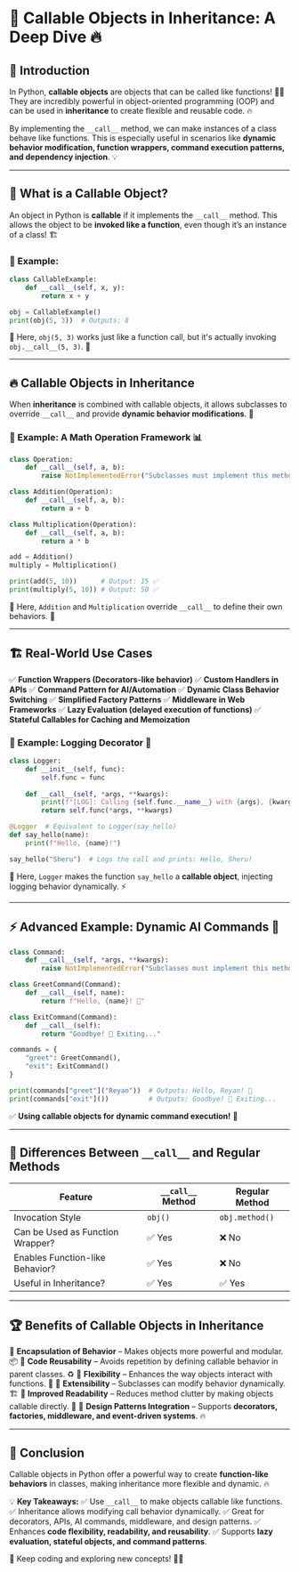 # 🚀 Callable Objects in Inheritance: A Deep Dive 🔥

## 📌 Introduction

In Python, **callable objects** are objects that can be called like functions! 🧑‍💻 They are incredibly powerful in object-oriented programming (OOP) and can be used in **inheritance** to create flexible and reusable code. 🔥

By implementing the `__call__` method, we can make instances of a class behave like functions. This is especially useful in scenarios like **dynamic behavior modification, function wrappers, command execution patterns, and dependency injection**. 💡

---

## 🧐 What is a Callable Object?

An object in Python is **callable** if it implements the `__call__` method. This allows the object to be **invoked like a function**, even though it’s an instance of a class! 🏗️

### 📖 Example:

```python
class CallableExample:
    def __call__(self, x, y):
        return x + y

obj = CallableExample()
print(obj(5, 3))  # Outputs: 8
```

🔹 Here, `obj(5, 3)` works just like a function call, but it's actually invoking `obj.__call__(5, 3)`. 🚀

---

## 🔥 Callable Objects in Inheritance

When **inheritance** is combined with callable objects, it allows subclasses to override `__call__` and provide **dynamic behavior modifications**. 🤯

### 📖 Example: A Math Operation Framework 📊

```python
class Operation:
    def __call__(self, a, b):
        raise NotImplementedError("Subclasses must implement this method")

class Addition(Operation):
    def __call__(self, a, b):
        return a + b

class Multiplication(Operation):
    def __call__(self, a, b):
        return a * b

add = Addition()
multiply = Multiplication()

print(add(5, 10))      # Output: 15 ✅
print(multiply(5, 10)) # Output: 50 ✅
```

🔹 Here, `Addition` and `Multiplication` override `__call__` to define their own behaviors. 📌

---

## 🏗️ Real-World Use Cases

✅ **Function Wrappers (Decorators-like behavior)**
✅ **Custom Handlers in APIs**
✅ **Command Pattern for AI/Automation**
✅ **Dynamic Class Behavior Switching**
✅ **Simplified Factory Patterns**
✅ **Middleware in Web Frameworks**
✅ **Lazy Evaluation (delayed execution of functions)**
✅ **Stateful Callables for Caching and Memoization**

### 📖 Example: Logging Decorator 📝

```python
class Logger:
    def __init__(self, func):
        self.func = func
    
    def __call__(self, *args, **kwargs):
        print(f"[LOG]: Calling {self.func.__name__} with {args}, {kwargs}")
        return self.func(*args, **kwargs)

@Logger  # Equivalent to Logger(say_hello)
def say_hello(name):
    print(f"Hello, {name}!")

say_hello("Sheru")  # Logs the call and prints: Hello, Sheru!
```

🔹 Here, `Logger` makes the function `say_hello` a **callable object**, injecting logging behavior dynamically. ⚡

---

## ⚡ Advanced Example: Dynamic AI Commands 🧠

```python
class Command:
    def __call__(self, *args, **kwargs):
        raise NotImplementedError("Subclasses must implement this method")

class GreetCommand(Command):
    def __call__(self, name):
        return f"Hello, {name}! 👋"

class ExitCommand(Command):
    def __call__(self):
        return "Goodbye! 👋 Exiting..."

commands = {
    "greet": GreetCommand(),
    "exit": ExitCommand()
}

print(commands["greet"]("Reyan"))  # Outputs: Hello, Reyan! 👋
print(commands["exit"]())          # Outputs: Goodbye! 👋 Exiting...
```

✅ **Using callable objects for dynamic command execution!** 🚀

---

## 🔄 Differences Between `__call__` and Regular Methods

| Feature | `__call__` Method | Regular Method |
|---------|------------------|---------------|
| Invocation Style | `obj()` | `obj.method()` |
| Can be Used as Function Wrapper? | ✅ Yes | ❌ No |
| Enables Function-like Behavior? | ✅ Yes | ❌ No |
| Useful in Inheritance? | ✅ Yes | ✅ Yes |

---

## 🏆 Benefits of Callable Objects in Inheritance

🔹 **Encapsulation of Behavior** – Makes objects more powerful and modular. 📦
🔹 **Code Reusability** – Avoids repetition by defining callable behavior in parent classes. ♻️
🔹 **Flexibility** – Enhances the way objects interact with functions. 🔄
🔹 **Extensibility** – Subclasses can modify behavior dynamically. 🏗️
🔹 **Improved Readability** – Reduces method clutter by making objects callable directly. 📜
🔹 **Design Patterns Integration** – Supports **decorators, factories, middleware, and event-driven systems**. 🔥

---

## 🎯 Conclusion

Callable objects in Python offer a powerful way to create **function-like behaviors** in classes, making inheritance more flexible and dynamic. 🔥

💡 **Key Takeaways:**
✅ Use `__call__` to make objects callable like functions.
✅ Inheritance allows modifying call behavior dynamically.
✅ Great for decorators, APIs, AI commands, middleware, and design patterns.
✅ Enhances **code flexibility, readability, and reusability**.
✅ Supports **lazy evaluation, stateful objects, and command patterns**.

🙌 Keep coding and exploring new concepts! 🚀🔥
